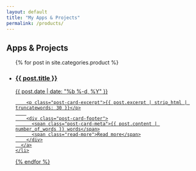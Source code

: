 ```yaml
---
layout: default
title: "My Apps & Projects"
permalink: /products/
---
```


## Apps & Projects

<ul class="post-list">
  {% for post in site.categories.product %}
    <li>
      <a href="{{ post.url | relative_url }}" class="post-card">
        <div class="post-card-header">
          <h3>{{ post.title }}</h3>
          <span class="post-card-date">{{ post.date | date: "%b %-d, %Y" }}</span>
        </div>
        
        <p class="post-card-excerpt">{{ post.excerpt | strip_html | truncatewords: 30 }}</p>
        
        <div class="post-card-footer">
          <span class="post-card-meta">{{ post.content | number_of_words }} words</span>
          <span class="read-more">Read more</span>
        </div>
      </a>
    </li>
  {% endfor %}
</ul>